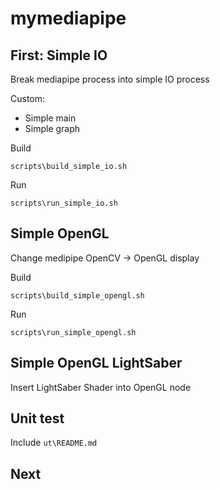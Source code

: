 # mymediapipe

## First: Simple IO

Break mediapipe process into simple IO process

Custom:

  * Simple main
  * Simple graph


Build
```
scripts\build_simple_io.sh
```

Run
```
scripts\run_simple_io.sh
```

## Simple OpenGL

Change medipipe OpenCV -> OpenGL display

Build
```
scripts\build_simple_opengl.sh
```

Run
```
scripts\run_simple_opengl.sh
```

## Simple OpenGL LightSaber

Insert LightSaber Shader into OpenGL node

## Unit test 

Include `ut\README.md`

## Next